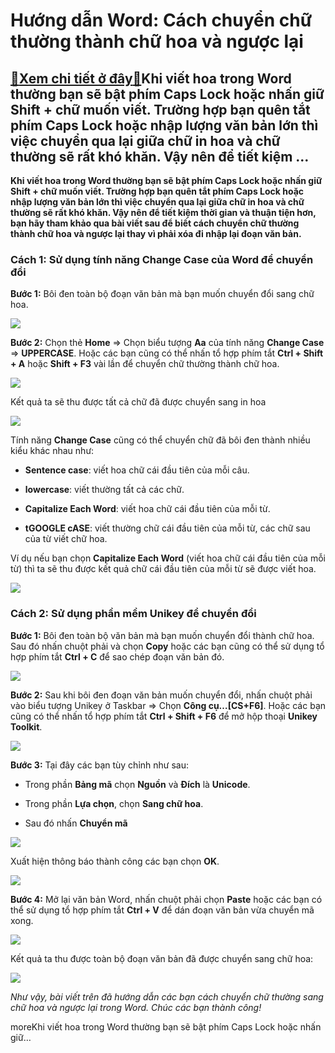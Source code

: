 Hướng dẫn Word: Cách chuyển chữ thường thành chữ hoa và ngược lại
=================================================================

[:gift:Xem chi tiết ở đây:gift:](https://hddtvn.com/huong-dan-word-cach-chuyen-chu-thuong-thanh-chu-hoa-va-nguoc-lai/)Khi viết hoa trong Word thường bạn sẽ bật phím Caps Lock hoặc nhấn giữ Shift + chữ muốn viết. Trường hợp bạn quên tắt phím Caps Lock hoặc nhập lượng văn bản lớn thì việc chuyển qua lại giữa chữ in hoa và chữ thường sẽ rất khó khăn. Vậy nên để tiết kiệm …
--------------------------------------------------------------------------------------------------------------------------------------------------------------------------------------------------------------------------------------------------------------

**Khi viết hoa trong Word thường bạn sẽ bật phím Caps Lock hoặc nhấn giữ Shift + chữ muốn viết. Trường hợp bạn quên tắt phím Caps Lock hoặc nhập lượng văn bản lớn thì việc chuyển qua lại giữa chữ in hoa và chữ thường sẽ rất khó khăn. Vậy nên để tiết kiệm thời gian và thuận tiện hơn, bạn hãy tham khảo qua bài viết sau để biết cách chuyển chữ thường thành chữ hoa và ngược lại thay vì phải xóa đi nhập lại đoạn văn bản.**


### Cách 1: Sử dụng tính năng Change Case của Word để chuyển đổi


**Bước 1:** Bôi đen toàn bộ đoạn văn bản mà bạn muốn chuyển đổi sang chữ hoa.


[![](https://hddtvn.com/wp-content/uploads/2021/01/ZBwji5J.png)](https://hddtvn.com/wp-content/uploads/2021/01/ZBwji5J.png)


**Bước 2:** Chọn thẻ **Home** => Chọn biểu tượng **Aa** của tính năng **Change Case** => **UPPERCASE**. Hoặc các bạn cũng có thể nhấn tổ hợp phím tắt **Ctrl + Shift + A** hoặc **Shift + F3** vài lần để chuyển chữ thường thành chữ hoa.


![](https://hddtvn.com/wp-content/uploads/2021/01/kihZu8H.png)


Kết quả ta sẽ thu được tất cả chữ đã được chuyển sang in hoa


![](https://hddtvn.com/wp-content/uploads/2021/01/hSyEQTn.png)


Tính năng **Change Case** cũng có thể chuyển chữ đã bôi đen thành nhiều kiểu khác nhau như:




* **Sentence case**: viết hoa chữ cái đầu tiên của mỗi câu.

* **lowercase**: viết thường tất cả các chữ.

* **Capitalize Each Word**: viết hoa chữ cái đầu tiên của mỗi từ.

* **tGOOGLE cASE**: viết thường chữ cái đầu tiên của mỗi từ, các chữ sau của từ viết chữ hoa.



Ví dụ nếu bạn chọn **Capitalize Each Word** (viết hoa chữ cái đầu tiên của mỗi từ) thì ta sẽ thu được kết quả chữ cái đầu tiên của mỗi từ sẽ được viết hoa.


![](https://hddtvn.com/wp-content/uploads/2021/01/bwrDraD.png)


### Cách 2: Sử dụng phần mềm Unikey để chuyển đổi


**Bước 1:** Bôi đen toàn bộ văn bản mà bạn muốn chuyển đổi thành chữ hoa. Sau đó nhấn chuột phải và chọn **Copy** hoặc các bạn cũng có thể sử dụng tổ hợp phím tắt **Ctrl + C** để sao chép đoạn văn bản đó.


![](https://hddtvn.com/wp-content/uploads/2021/01/FcMQb5W.png)


**Bước 2:** Sau khi bôi đen đoạn văn bản muốn chuyển đổi, nhấn chuột phải vào biểu tượng Unikey ở Taskbar => Chọn **Công cụ…[CS+F6]**. Hoặc các bạn cũng có thể nhấn tổ hợp phím tắt **Ctrl + Shift + F6** để mở hộp thoại **Unikey Toolkit**.


![](https://hddtvn.com/wp-content/uploads/2021/01/sZFaQNR.png)


**Bước 3:** Tại đây các bạn tùy chỉnh như sau:




* Trong phần **Bảng mã** chọn **Nguồn** và **Đích** là **Unicode**.

* Trong phần **Lựa chọn**, chọn **Sang chữ hoa**.

* Sau đó nhấn **Chuyển mã**



![](https://hddtvn.com/wp-content/uploads/2021/01/FoxQTDs.png)


Xuất hiện thông báo thành công các bạn chọn **OK**.


![](https://hddtvn.com/wp-content/uploads/2021/01/75dnsMS.png)


**Bước 4:** Mở lại văn bản Word, nhấn chuột phải chọn **Paste** hoặc các bạn có thể sử dụng tổ hợp phím tắt **Ctrl + V** để dán đoạn văn bản vừa chuyển mã xong.


![](https://hddtvn.com/wp-content/uploads/2021/01/trVDJkg.png)


Kết quả ta thu được toàn bộ đoạn văn bản đã được chuyển sang chữ hoa:


![](https://hddtvn.com/wp-content/uploads/2021/01/7GVIR05.png)


*Như vậy, bài viết trên đã hướng dẫn các bạn cách chuyển chữ thường sang chữ hoa và ngược lại trong Word. Chúc các bạn thành công!*


moreKhi viết hoa trong Word thường bạn sẽ bật phím Caps Lock hoặc nhấn giữ…

